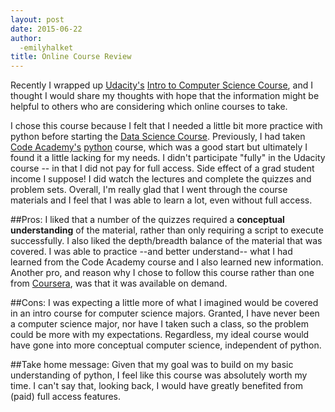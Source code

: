 ```yaml
---
layout: post
date: 2015-06-22
author: 
  -emilyhalket
title: Online Course Review
---
```




Recently I wrapped up [Udacity's](https://www.udacity.com/) 
[Intro to Computer Science Course](https://www.udacity.com/course/intro-to-computer-science--cs101), 
and I thought I would share my thoughts 
with hope that the information might be helpful to others who 
are considering which online courses to take.

I chose this course because I felt that I needed a little bit 
more practice with python before starting the [Data Science Course](https://www.udacity.com/course/intro-to-data-science--ud359).
Previously, I had taken [Code Academy's](www.codeacademy.com) [python](http://www.codecademy.com/en/tracks/python) course, 
which was a good start but ultimately I found it a little lacking for my needs.
I didn't participate "fully" in the Udacity course -- in that I did not pay for full access.
Side effect of a grad student income I suppose! I did watch the lectures and complete the quizzes and problem sets.
Overall, I'm really glad that I went through the course materials and I feel that I was able to learn a lot, even without full access.

##Pros: 
I liked that a number of the quizzes required a **conceptual understanding** of the material, rather than only requiring a script to execute successfully.
I also liked the depth/breadth balance of the material that was covered. 
I was able to practice --and better understand-- what I had learned from the Code Academy course and I also learned new information.
Another pro, and reason why I chose to follow this course rather than one from [Coursera](https://www.coursera.org/), was that it was available on demand.

##Cons: 
I was expecting a little more of what I imagined would be covered in an intro course for computer science majors. Granted, 
I have never been a computer science major, nor have I taken such a class, so the problem could be more with my expectations. 
Regardless, my ideal course would have gone into more conceptual computer science, independent of python.

##Take home message: 
Given that my goal was to build on my basic understanding of python, I feel like this course was absolutely worth my time. I can't say that, looking back, I would have greatly benefited from (paid) full access features. 

